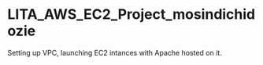# LITA_AWS_EC2_Project_mosindichidozie
 Setting up VPC, launching EC2 intances with Apache hosted on it.
